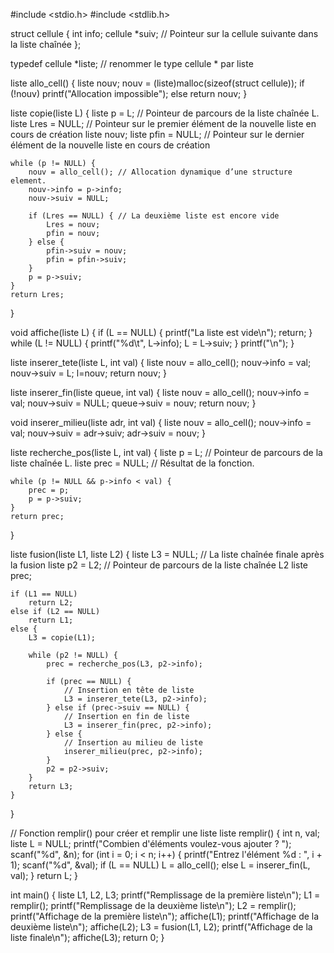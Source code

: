 #include <stdio.h>
#include <stdlib.h>

struct cellule {
    int info;
    cellule *suiv; // Pointeur sur la cellule suivante dans la liste chaînée
};

typedef cellule *liste; // renommer le type cellule * par liste

liste allo_cell() {
    liste nouv;
    nouv = (liste)malloc(sizeof(struct cellule));
    if (!nouv)
        printf("Allocation impossible");
    else
        return nouv;
}

liste copie(liste L) {
    liste p = L; // Pointeur de parcours de la liste chaînée L.
    liste Lres = NULL; // Pointeur sur le premier élément de la nouvelle liste en cours de création
    liste nouv;
    liste pfin = NULL; // Pointeur sur le dernier élément de la nouvelle liste en cours de création

    while (p != NULL) {
        nouv = allo_cell(); // Allocation dynamique d’une structure element.
        nouv->info = p->info;
        nouv->suiv = NULL;

        if (Lres == NULL) { // La deuxième liste est encore vide
            Lres = nouv;
            pfin = nouv;
        } else {
            pfin->suiv = nouv;
            pfin = pfin->suiv;
        }
        p = p->suiv;
    }
    return Lres;
}

void affiche(liste L) {
    if (L == NULL) {
        printf("La liste est vide\n");
        return;
    }
    while (L != NULL) {
        printf("%d\t", L->info);
        L = L->suiv;
    }
    printf("\n");
}

liste inserer_tete(liste L, int val) {
    liste nouv = allo_cell();
    nouv->info = val;
    nouv->suiv = L;
    l=nouv;
    return nouv;
}

liste inserer_fin(liste queue, int val) {
    liste nouv = allo_cell();
    nouv->info = val;
    nouv->suiv = NULL;
    queue->suiv = nouv;
    return nouv;
}

void inserer_milieu(liste adr, int val) {
    liste nouv = allo_cell();
    nouv->info = val;
    nouv->suiv = adr->suiv;
    adr->suiv = nouv;
}

liste recherche_pos(liste L, int val) {
    liste p = L; // Pointeur de parcours de la liste chaînée L.
    liste prec = NULL; // Résultat de la fonction.

    while (p != NULL && p->info < val) {
        prec = p;
        p = p->suiv;
    }
    return prec;
}

liste fusion(liste L1, liste L2) {
    liste L3 = NULL; // La liste chaînée finale après la fusion
    liste p2 = L2; // Pointeur de parcours de la liste chaînée L2
    liste prec;

    if (L1 == NULL)
        return L2;
    else if (L2 == NULL)
        return L1;
    else {
        L3 = copie(L1);

        while (p2 != NULL) {
            prec = recherche_pos(L3, p2->info);

            if (prec == NULL) {
                // Insertion en tête de liste
                L3 = inserer_tete(L3, p2->info);
            } else if (prec->suiv == NULL) {
                // Insertion en fin de liste
                L3 = inserer_fin(prec, p2->info);
            } else {
                // Insertion au milieu de liste
                inserer_milieu(prec, p2->info);
            }
            p2 = p2->suiv;
        }
        return L3;
    }
}

// Fonction remplir() pour créer et remplir une liste
liste remplir() {
    int n, val;
    liste L = NULL;
    printf("Combien d'éléments voulez-vous ajouter ? ");
    scanf("%d", &n);
    for (int i = 0; i < n; i++) {
        printf("Entrez l'élément %d : ", i + 1);
        scanf("%d", &val);
        if (L == NULL)
            L = allo_cell();
        else
            L = inserer_fin(L, val);
    }
    return L;
}

int main() {
    liste L1, L2, L3;
    printf("Remplissage de la première liste\n");
    L1 = remplir();
    printf("Remplissage de la deuxième liste\n");
    L2 = remplir();
    printf("Affichage de la première liste\n");
    affiche(L1);
    printf("Affichage de la deuxième liste\n");
    affiche(L2);
    L3 = fusion(L1, L2);
    printf("Affichage de la liste finale\n");
    affiche(L3);
    return 0;
}

